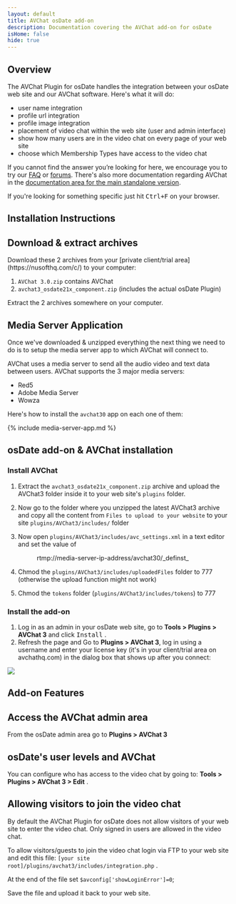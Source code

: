```yaml
---
layout: default
title: AVChat osDate add-on
description: Documentation covering the AVChat add-on for osDate
isHome: false
hide: true
---
```


<section class="bs-docs-section" markdown="1">
  <h1 id="overview" class="page-header">Overview</h1>
  <p class="lead">The AVChat Plugin for osDate handles the integration between your osDate web site and our AVChat software. Here's what it will do:</p>

* user name integration
* profile url integration
* profile image integration
* placement of video chat within the web site (user and admin interface)
* show how many users are in the video chat on every page of your web site
* choose which Membership Types have access to the video chat

If you cannot find the answer you’re looking for here, we encourage you to try our [FAQ](http://avchat.net/faq) or [forums](http://discuss.avchat.net/). There's also more documentation regarding AVChat in the [documentation area for the main standalone version](http://docs.avchat.net/standalone).

If you're looking for something specific just hit <kbd>Ctrl+F</kbd> on your browser.
</section>

<section class="bs-docs-section" markdown="1">
  <h1 id="installation-instructions" class="page-header">Installation Instructions</h1>
<h2 id="download-avchat-and-socialengine-application">Download & extract archives</h2>
Download these 2 archives from your [private client/trial area](https://nusofthq.com/c/) to your computer:

1. `AVChat 3.0.zip` contains AVChat
2. `avchat3_osdate21x_component.zip` (includes the actual osDate Plugin)

Extract the 2 archives somewhere on your computer.

<h2 id="installing-the-media-server-app">Media Server Application</h2>
Once we've downloaded &amp; unzipped everything the next thing we need to do is to setup the media server app to which AVChat will connect to.

AVChat uses a media server to send all the audio video and text data between users. AVChat supports the 3 major media servers:

* Red5
* Adobe Media Server
* Wowza

Here's how to install the `avchat30` app on each one of them:

{% include media-server-app.md %}

<h2 id="installing-the-application-and-avchat-on-osdate">osDate add-on &amp; AVChat installation</h2>
<h3>Install AVChat</h3>

1. Extract the `avchat3_osdate21x_component.zip` archive and upload the AVChat3 folder inside it to your web site's `plugins` folder.
2. Now go to the folder where you unzipped the latest AVChat3 archive and copy all the content from `Files to upload to your website` to your site `plugins/AVChat3/includes/` folder
3. Now open `plugins/AVChat3/includes/avc_settings.xml` in a text editor and set the value of

    <connectionstring>
       <value>rtmp://media-server-ip-address/avchat30/_definst_</value>
    </connectionstring>

4. Chmod the `plugins/AVChat3/includes/uploadedFiles` folder to 777 (otherwise the upload function might not work)
5. Chmod the `tokens` folder (`plugins/AVChat3/includes/tokens`) to 777

<h3>Install the add-on</h3>

1. Log in as an admin in your osDate web site, go to **Tools > Plugins > AVChat 3** and click <kbd>Install</kbd> .
2. Refresh the page and Go to **Plugins > AVChat 3**, log in using a username and enter your license key (it's in your client/trial area on avchathq.com) in the dialog box that shows up after you connect:

<img src="{{site.github.url}}/assets/images/osDate/license_key.jpg" class="img-responsive" />

</section>

<section class="bs-docs-section" markdown="1">
<h1 id="avchat-osDate-application-features" class="page-header">Add-on Features</h1>
<h2 id="accessing-the-avchat-admin-area-osDate">Access the AVChat admin area</h2>

From the osDate admin area go to **Plugins > AVChat 3**

<h2 id="osDate-member-levels">osDate's user levels and AVChat</h2>

You can configure who has access to the video chat by going to: **Tools > Plugins > AVChat 3 > Edit** .

<h2 id="allowing-visitors-osDate">Allowing visitors to join the video chat</h2>


By default the AVChat Plugin for osDate does not allow visitors of your web site to enter the video chat. Only signed in users are allowed in the video chat.

To allow visitors/guests to join the video chat login via FTP to your web site and edit this file: `[your site root]/plugins/avchat3/includes/integration.php` .

At the end of the file set `$avconfig['showLoginError']=0`;

Save the file and upload it back to your web site.

</section>
